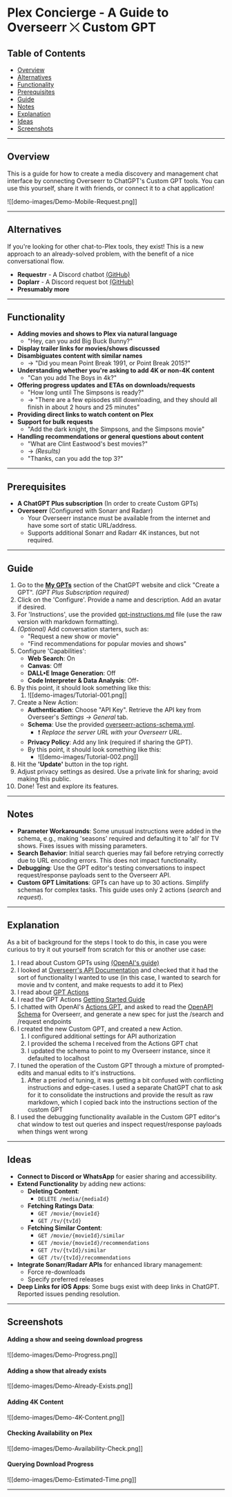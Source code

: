 # Plex Concierge - A Guide to Overseerr ⤫ Custom GPT

## Table of Contents
- [Overview](#overview)
- [Alternatives](#alternatives)
- [Functionality](#functionality)
- [Prerequisites](#prerequisites)
- [Guide](#guide)
- [Notes](#notes)
- [Explanation](#explanation)
- [Ideas](#ideas)
- [Screenshots](#screenshots)

---

## Overview
This is a guide for how to create a media discovery and management chat interface by connecting Overseerr to ChatGPT's Custom GPT tools. You can use this yourself, share it with friends, or connect it to a chat application!

![[demo-images/Demo-Mobile-Request.png]]

---

## Alternatives
If you're looking for other chat-to-Plex tools, they exist! This is a new approach to an already-solved problem, with the benefit of a nice conversational flow.

- **Requestrr** - A Discord chatbot [(GitHub)](https://github.com/darkalfx/requestrr/)
- **Doplarr** - A Discord request bot [(GitHub)](https://github.com/kiranshila/Doplarr)
- **Presumably more**

---

## Functionality
- **Adding movies and shows to Plex via natural language**
    - "Hey, can you add Big Buck Bunny?"
- **Display trailer links for movies/shows discussed**
- **Disambiguates content with similar names**
    - → "Did you mean Point Break 1991, or Point Break 2015?"
- **Understanding whether you're asking to add 4K or non-4K content**
    - "Can you add The Boys in 4k?"
- **Offering progress updates and ETAs on downloads/requests**
    - "How long until The Simpsons is ready?"
    - → "There are a few episodes still downloading, and they should all finish in about 2 hours and 25 minutes"
- **Providing direct links to watch content on Plex**
- **Support for bulk requests**
    - "Add the dark knight, the Simpsons, and the Simpsons movie"
- **Handling recommendations or general questions about content**
    - "What are Clint Eastwood's best movies?"
    - → *(Results)*
    - "Thanks, can you add the top 3?"

---

## Prerequisites
- **A ChatGPT Plus subscription** (In order to create Custom GPTs)
- **Overseerr** (Configured with Sonarr and Radarr)
    - Your Overseerr instance must be available from the internet and have some sort of static URL/address.
    - Supports additional Sonarr and Radarr 4K instances, but not required.

---

## Guide
1. Go to the **[My GPTs](https://chatgpt.com/gpts/mine)** section of the ChatGPT website and click "Create a GPT". *(GPT Plus Subscription required)*
2. Click on the 'Configure'. Provide a name and description. Add an avatar if desired.
3. For 'Instructions', use the provided [gpt-instructions.md](raw/refs/heads/main/src/gpt-instructions.md) file (use the raw version with markdown formatting).
4. *(Optional)* Add conversation starters, such as:
    - "Request a new show or movie"
    - "Find recommendations for popular movies and shows"
5. Configure 'Capabilities':
    - **Web Search**: On
    - **Canvas**: Off
    - **DALL•E Image Generation**: Off
    - **Code Interpreter & Data Analysis**: Off- 
6. By this point, it should look something like this:
	1. ![[demo-images/Tutorial-001.png]]
7. Create a New Action:
    - **Authentication**: Choose "API Key". Retrieve the API key from Overseer's *Settings → General* tab.
    - **Schema**: Use the provided [overseerr-actions-schema.yml](raw/refs/heads/main/src/overseerr-actions-schema.yml).
        - ❗️ *Replace the server URL with your Overseerr URL.*
    - **Privacy Policy**: Add any link (required if sharing the GPT).
    - By this point, it should look something like this: 
	    - ![[demo-images/Tutorial-002.png]]
1. Hit the **'Update'** button in the top right.
2. Adjust privacy settings as desired. Use a private link for sharing; avoid making this public.
3. Done! Test and explore its features.

---

## Notes
- **Parameter Workarounds**: Some unusual instructions were added in the schema, e.g., making 'seasons' required and defaulting it to 'all' for TV shows. Fixes issues with missing parameters.
- **Search Behavior**: Initial search queries may fail before retrying correctly due to URL encoding errors. This does not impact functionality.
- **Debugging**: Use the GPT editor's testing conversations to inspect request/response payloads sent to the Overseerr API.
- **Custom GPT Limitations**: GPTs can have up to 30 actions. Simplify schemas for complex tasks. This guide uses only 2 actions (*search* and *request*).

---

## Explanation

As a bit of background for the steps I took to do this, in case you were curious to try it out yourself from scratch for this or another use case:
1. I read about Custom GPTs using [(OpenAI's guide)](https://help.openai.com/en/articles/8554397-creating-a-gpt)
2. I looked at [Overseerr's API Documentation](https://api-docs.overseerr.dev/) and checked that it had the sort of functionality I wanted to use (in this case, I wanted to search for movie and tv content, and make requests to add it to Plex)
3. I read about [GPT Actions](https://platform.openai.com/docs/actions/introduction)
4. I read the GPT Actions [Getting Started Guide](https://platform.openai.com/docs/actions/getting-started) 
5. I chatted with OpenAI's [Actions GPT](https://chatgpt.com/g/g-TYEliDU6A-actionsgpt), and asked to read the [OpenAPI Schema](https://api-docs.overseerr.dev/overseerr-api.yml) for Overseerr, and generate a new spec for just the /search and /request endpoints
6. I created the new Custom GPT, and created a new Action. 
	1. I configured additional settings for API authorization
	2. I provided the schema I received from the Actions GPT chat
	3. I updated the schema to point to my Overseerr instance, since it defaulted to localhost
7. I tuned the operation of the Custom GPT through a mixture of prompted-edits and manual edits to it's instructions. 
	1. After a period of tuning, it was getting a bit confused with conflicting instructions and edge-cases. I used a separate ChatGPT chat to ask for it to consolidate the instructions and provide the result as raw markdown, which I copied back into the instructions section of the custom GPT
8. I used the debugging functionality available in the Custom GPT editor's chat window to test out queries and inspect request/response payloads when things went wrong

---

## Ideas
- **Connect to Discord or WhatsApp** for easier sharing and accessibility.
- **Extend Functionality** by adding new actions:
    - **Deleting Content**:
        - `DELETE /media/{mediaId}`
    - **Fetching Ratings Data**:
        - `GET /movie/{movieId}`
        - `GET /tv/{tvId}`
    - **Fetching Similar Content**:
        - `GET /movie/{movieId}/similar`
        - `GET /movie/{movieId}/recommendations`
        - `GET /tv/{tvId}/similar`
        - `GET /tv/{tvId}/recommendations`
- **Integrate Sonarr/Radarr APIs** for enhanced library management:
    - Force re-downloads
    - Specify preferred releases
- **Deep Links for iOS Apps**: Some bugs exist with deep links in ChatGPT. Reported issues pending resolution.

---

## Screenshots

#### Adding a show and seeing download progress
![[demo-images/Demo-Progress.png]]


#### Adding a show that already exists
![[demo-images/Demo-Already-Exists.png]]


#### Adding 4K Content
![[demo-images/Demo-4K-Content.png]]


#### Checking Availability on Plex
![[demo-images/Demo-Availability-Check.png]]


#### Querying Download Progress
![[demo-images/Demo-Estimated-Time.png]]

---
